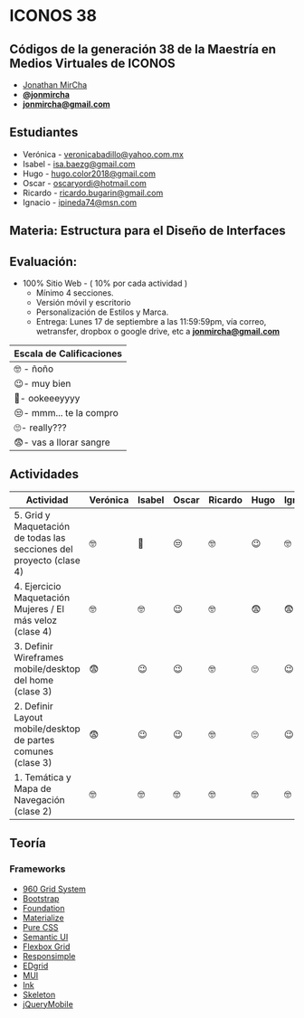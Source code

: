# ICONOS 38

## Códigos de la generación 38 de la Maestría en Medios Virtuales de ICONOS

* [Jonathan MirCha](http://jonmircha.com)
* **[@jonmircha](https://twitter.com/jonmircha)**
* **[jonmircha@gmail.com](mailto:jonmircha@gmail.com)**

## Estudiantes

* Verónica - veronicabadillo@yahoo.com.mx
* Isabel - isa.baezg@gmail.com
* Hugo - hugo.color2018@gmail.com
* Oscar - oscaryordi@hotmail.com
* Ricardo - ricardo.bugarin@gmail.com
* Ignacio - ipineda74@msn.com

## Materia: Estructura para el Diseño de Interfaces

## Evaluación:

* 100% Sitio Web - ( 10% por cada actividad )
  * Mínimo 4 secciones.
  * Versión móvil y escritorio
  * Personalización de Estilos y Marca.
  * Entrega: Lunes 17 de septiembre a las 11:59:59pm, vía correo, wetransfer, dropbox o google drive, etc a **jonmircha@gmail.com**

| Escala de Calificaciones |
| -- |
| 🤓 - ñoño |
| 😉- muy bien |
| 🤔- ookeeeyyyy |
| 😒- mmm... te la compro |
| 🙄- really??? |
| 😨- vas a llorar sangre |

## Actividades

| Actividad | Verónica | Isabel | Oscar | Ricardo | Hugo | Ignacio |
| -- | -- | -- | -- | -- | -- | -- |
| 5. Grid y Maquetación de todas las secciones del proyecto (clase 4) | 🤓 | 🤔 | 😒 | 🤓 | 😉 | 🤓 |
| 4. Ejercicio Maquetación Mujeres / El más veloz (clase 4) | 🤓 | 🤓 | 😉 | 🤓 | 😨 | 😨 |
| 3. Definir Wireframes mobile/desktop del home (clase 3) | 😨 | 😉 | 😉 | 🤓 | 🙄 | 😉 |
| 2. Definir Layout mobile/desktop de partes comunes (clase 3) | 😨 | 😉 | 😉 | 🤓 | 🙄 | 😉 |
| 1. Temática y Mapa de Navegación (clase 2) | 🤓 | 🤓 | 🤓 | 🤓 | 🤓 | 🤓 |

## Teoría

### Frameworks

* [960 Grid System](https://960.gs/)
* [Bootstrap](https://getbootstrap.com/)
* [Foundation](https://foundation.zurb.com/)
* [Materialize](https://materializecss.com/)
* [Pure CSS](https://purecss.io/)
* [Semantic UI](https://semantic-ui.com/)
* [Flexbox Grid](http://flexboxgrid.com/)
* [Responsimple](https://jonmircha.github.io/responsimple/)
* [EDgrid](http://ed-grid.com/)
* [MUI](https://www.muicss.com/)
* [Ink](http://ink.sapo.pt/)
* [Skeleton](http://getskeleton.com/)
* [jQueryMobile](https://jquerymobile.com/)
